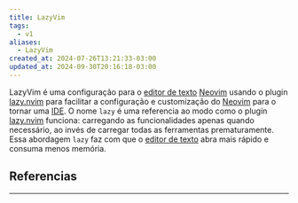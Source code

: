 ```yaml
---
title: LazyVim
tags:
  - v1
aliases:
  - LazyVim
created_at: 2024-07-26T13:21:33-03:00
updated_at: 2024-09-30T20:16:18-03:00
---
```


LazyVim é uma configuração para o [editor de texto](../../../../atomos/2024/07/08/Editor_de_texto.md) [Neovim](../../../../entrada/2024/07/08/Neovim.md) usando o plugin [lazy.nvim](../../../../rascunhos/2024/07/08/lazy_nvim.md) para facilitar a configuração e customização do [Neovim](../../../../entrada/2024/07/08/Neovim.md) para o tornar uma [IDE](../../../../atomos/2024/07/08/Integrated_Development_Environment.md). O nome `lazy` é uma referencia ao modo como o plugin [lazy.nvim](../../../../rascunhos/2024/07/08/lazy_nvim.md) funciona: carregando as funcionalidades apenas quando necessário, ao invés de carregar todas as ferramentas prematuramente. Essa abordagem `lazy` faz com que o [editor de texto](../../../../atomos/2024/07/08/Editor_de_texto.md) abra mais rápido e consuma menos memória.

## Referencias
---
[^1]: [Site oficial](https://www.lazyvim.org/)